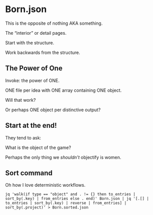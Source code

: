 # Born.json

This is the opposite of nothing AKA something.

The “interior” or detail pages.

Start with the structure.

Work backwards from the structure.

## The Power of One

Invoke: the power of ONE.

ONE file per idea with ONE array containing ONE object.

Will that work?

Or perhaps ONE object per distinctive output?

## Start at the end!

They tend to ask:

What is the object of the game?

Perhaps the only thing we _shouldn’t_ objectify is women.

## Sort command

Oh how I love deterministic workflows.

```
jq 'walk(if type == "object" and . != {} then to_entries | sort_by(.key) | from_entries else . end)' Born.json | jq '[.[] | to_entries | sort_by(.key) | reverse | from_entries] | sort_by(.project)' > Born.sorted.json
```
